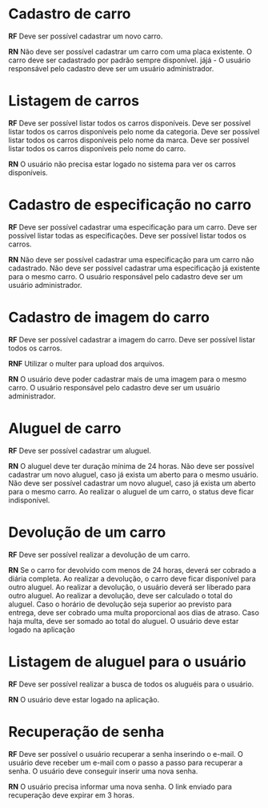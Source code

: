 # Cadastro de carro

**RF**
Deve ser possível cadastrar um novo carro.

**RN**
Não deve ser possível cadastrar um carro com uma placa existente.
O carro deve ser cadastrado por padrão sempre disponível.
 jájá - O usuário responsável pelo cadastro deve ser um usuário administrador.

# Listagem de carros

**RF**
Deve ser possível listar todos os carros disponíveis.
Deve ser possível listar todos os carros disponíveis pelo nome da categoria.
Deve ser possível listar todos os carros disponíveis pelo nome da marca.
Deve ser possível listar todos os carros disponíveis pelo nome do carro.

**RN**
O usuário não precisa estar logado no sistema para ver os carros disponíveis.

# Cadastro de especificação no carro

**RF**
Deve ser possível cadastrar uma especificação para um carro.
Deve ser possível listar todas as especificações.
Deve ser possível listar todos os carros.

**RN**
Não deve ser possível cadastrar uma especificação para um carro não cadastrado.
Não deve ser possível cadastrar uma especificação já existente para o mesmo carro.
O usuário responsável pelo cadastro deve ser um usuário administrador.

# Cadastro de imagem do carro

**RF**
Deve ser possível cadastrar a imagem do carro.
Deve ser possível listar todos os carros.

**RNF**
Utilizar o multer para upload dos arquivos.

**RN**
O usuário deve poder cadastrar mais de uma imagem para o mesmo carro.
O usuário responsável pelo cadastro deve ser um usuário administrador.

# Aluguel de carro

**RF**
Deve ser possível cadastrar um aluguel.

**RN**
O aluguel deve ter duração mínima de 24 horas.
Não deve ser possível cadastrar um novo aluguel, caso já exista um aberto para o mesmo usuário.
Não deve ser possível cadastrar um novo aluguel, caso já exista um aberto para o mesmo carro.
Ao realizar o aluguel de um carro, o status deve ficar indisponível.

# Devolução de um carro

**RF**
Deve ser possível realizar a devolução de um carro.

**RN**
Se o carro for devolvido com menos de 24 horas, deverá ser cobrado a diária completa.
Ao realizar a devolução, o carro deve ficar disponível para outro aluguel.
Ao realizar a devolução, o usuário deverá ser liberado para outro aluguel.
Ao realizar a devolução, deve ser calculado o total do aluguel.
Caso o horário de devolução seja superior ao previsto para entrega, deve ser cobrado uma multa proporcional aos dias de atraso.
Caso haja multa, deve ser somado ao total do aluguel.
O usuário deve estar logado na aplicação


# Listagem de aluguel para o usuário

**RF**
Deve ser possível realizar a busca de todos os aluguéis para o usuário.

**RN**
O usuário deve estar logado na aplicação.

# Recuperação de senha

**RF**
Deve ser possível o usuário recuperar a senha inserindo o e-mail.
O usuário deve receber um e-mail com o passo a passo para recuperar a senha.
O usuário deve conseguir inserir uma nova senha.

**RN**
O usuário precisa informar uma nova senha.
O link enviado para recuperação deve expirar em 3 horas.
